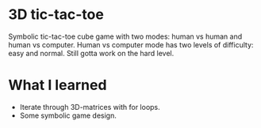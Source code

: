 # 3D tic-tac-toe

Symbolic tic-tac-toe cube game with two modes: human vs human and human vs computer. Human vs computer mode has two levels of difficulty: easy and normal. Still gotta work on the hard level.

# What I learned

* Iterate through 3D-matrices with for loops.
* Some symbolic game design.
